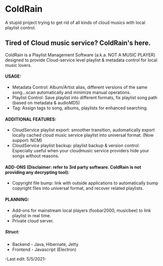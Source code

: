 # ColdRain
A stupid project trying to get rid of all kinds of cloud musics with local playlist control.


## Tired of Cloud music service? ColdRain's here.

ColdRain is a Playlist Management Software (a.k.a. NOT A MUSIC PLAYER) designed to provide Cloud-service level playlist & metadata control for local music lovers.

#### USAGE:
- Metadata Control: Album/Artist alias, different versions of the same song...scan automatically and minimize manual operations.
- Playlist Control: Save playlist into different formats, fix playlist song path (based on metadata & audioMD5)
- Tag: Assign tags to song, albums, playlists for enhanced searching.

#### ADDITIONAL FEATURES:
- CloudService playlist export: smoother transition, audomatically export locally cached cloud music service playlist into universal format. (Now support: NCM)
- CloudService playlist backup: playlist backup & version control. Especially useful when your cloudmusic service providers hide your songs without reasons.

#### ADD-ONS (Disclaimer: refer to 3rd party software. ColdRain is not providing any decrypting tool):
- Copyright file bump: link with outside applications to automatically bump copyright files into universal format, and recover related playlists.

#### PLANNING:
- Add-ons for mainstream local players (foobar2000, musicbee) to link playlist in real time.
- Private cloud server.

##### Struct:
- Backend - Java, Hibernate, Jetty
- Frontend - Javascript (Electron)

-Last edit: 5/5/2021-
